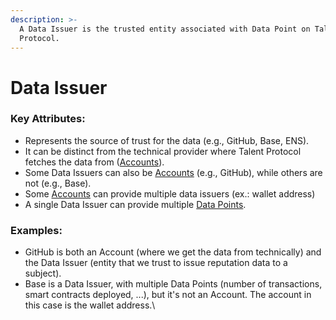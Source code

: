 ```yaml
---
description: >-
  A Data Issuer is the trusted entity associated with Data Point on Talent
  Protocol.
---
```


# Data Issuer

### Key Attributes:

* Represents the source of trust for the data (e.g., GitHub, Base, ENS).
* It can be distinct from the technical provider where Talent Protocol fetches the data from ([Accounts](account.md)).
* Some Data Issuers can also be [Accounts](account.md) (e.g., GitHub), while others are not (e.g., Base).
* Some [Accounts](account.md) can provide multiple data issuers (ex.: wallet address)
* A single Data Issuer can provide multiple [Data Points](data-point.md).

### Examples:

* GitHub is both an Account (where we get the data from technically) and the Data Issuer (entity that we trust to issue reputation data to a subject).
* Base is a Data Issuer, with multiple Data Points (number of transactions, smart contracts deployed, ...), but it's not an Account. The account in this case is the wallet address.\

